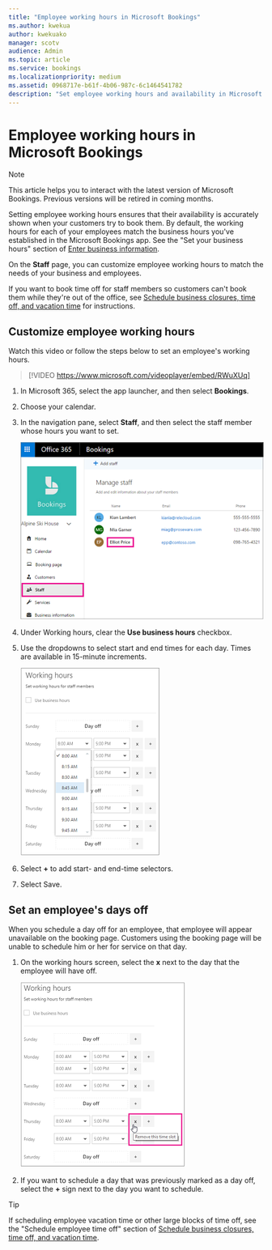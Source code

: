 ```yaml
---
title: "Employee working hours in Microsoft Bookings"
ms.author: kwekua
author: kwekuako
manager: scotv
audience: Admin
ms.topic: article
ms.service: bookings
ms.localizationpriority: medium
ms.assetid: 0968717e-b61f-4b06-987c-6c1464541782
description: "Set employee working hours and availability in Microsoft Bookings."
---
```


# Employee working hours in Microsoft Bookings

> [!NOTE]
> This article helps you to interact with the latest version of Microsoft Bookings. Previous versions will be retired in coming months.

Setting employee working hours ensures that their availability is accurately shown when your customers try to book them. By default, the working hours for each of your employees match the business hours you've established in the Microsoft Bookings app. See the "Set your business hours" section of [Enter business information](enter-business-information.md).

On the **Staff** page, you can customize employee working hours to match the needs of your business and employees.

If you want to book time off for staff members so customers can't book them while they're out of the office, see [Schedule business closures, time off, and vacation time](schedule-closures-time-off-vacation.md) for instructions.

## Customize employee working hours

Watch this video or follow the steps below to set an employee's working hours.

> [!VIDEO https://www.microsoft.com/videoplayer/embed/RWuXUq]

1. In Microsoft 365, select the app launcher, and then select **Bookings**.

1. Choose your calendar. 

1. In the navigation pane, select **Staff**, and then select the staff member whose hours you want to set.

   ![Image of Bookings staff screen with name highlighted.](../media/bookings-staff-name-highlight.png)

1. Under Working hours, clear the **Use business hours** checkbox.

1. Use the dropdowns to select start and end times for each day. Times are available in 15-minute increments.

   ![Image of Bookings staff working hours screen.](../media/bookings-staff-hours.png)

1. Select **+** to add start- and end-time selectors.

1. Select Save.

## Set an employee's days off

When you schedule a day off for an employee, that employee will appear unavailable on the booking page. Customers using the booking page will be unable to schedule him or her for service on that day.

1. On the working hours screen, select the **x** next to the day that the employee will have off.

   ![Image of Bookings staff working hours screen with mouse over x button.](../media/bookings-staff-time-off.png)

1. If you want to schedule a day that was previously marked as a day off, select the **+** sign next to the day you want to schedule.

> [!TIP]
> If scheduling employee vacation time or other large blocks of time off, see the "Schedule employee time off" section of [Schedule business closures, time off, and vacation time](schedule-closures-time-off-vacation.md#schedule-employee-time-off).
